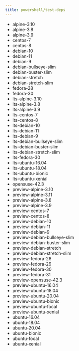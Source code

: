 ```yaml
---
title: powershell/test-deps
---
```

- alpine-3.10
- alpine-3.8
- alpine-3.9
- centos-7
- centos-8
- debian-10
- debian-11
- debian-9
- debian-bullseye-slim
- debian-buster-slim
- debian-stretch
- debian-stretch-slim
- fedora-28
- fedora-30
- lts-alpine-3.10
- lts-alpine-3.8
- lts-alpine-3.9
- lts-centos-7
- lts-centos-8
- lts-debian-10
- lts-debian-11
- lts-debian-9
- lts-debian-bullseye-slim
- lts-debian-buster-slim
- lts-debian-stretch-slim
- lts-fedora-30
- lts-ubuntu-16.04
- lts-ubuntu-18.04
- lts-ubuntu-bionic
- lts-ubuntu-xenial
- opensuse-42.3
- preview-alpine-3.10
- preview-alpine-3.11
- preview-alpine-3.8
- preview-alpine-3.9
- preview-centos-7
- preview-centos-8
- preview-debian-10
- preview-debian-11
- preview-debian-9
- preview-debian-bullseye-slim
- preview-debian-buster-slim
- preview-debian-stretch
- preview-debian-stretch-slim
- preview-fedora-28
- preview-fedora-29
- preview-fedora-30
- preview-fedora-31
- preview-opensuse-42.3
- preview-ubuntu-16.04
- preview-ubuntu-18.04
- preview-ubuntu-20.04
- preview-ubuntu-bionic
- preview-ubuntu-focal
- preview-ubuntu-xenial
- ubuntu-16.04
- ubuntu-18.04
- ubuntu-20.04
- ubuntu-bionic
- ubuntu-focal
- ubuntu-xenial
